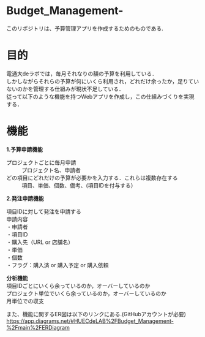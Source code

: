 # Budget_Management-

このリポジトリは、予算管理アプリを作成するためのものである.

# 目的
電通大deラボでは，毎月それなりの額の予算を利用している．<br>
しかしながらそれらの予算が何にいくら利用され，どれだけ余ったか，足りていないのかを管理する仕組みが現状不足している．<br>
従って以下のような機能を持つWebアプリを作成し，この仕組みづくりを実現する．<br>

# 機能
**1.予算申請機能**<br>
<dl>
  <dt>プロジェクトごとに毎月申請</dt>
    <dd>プロジェクト名、申請者</dd>
  <dt>どの項目にどれだけの予算が必要かを入力する．これらは複数存在する</dt>
    <dd>項目、単価、個数、備考、(項目IDを付与する）</dd>
</dl>

**2.発注申請機能**
<dl>
  項目IDに対して発注を申請する<br>
  申請内容<br>
  ・申請者<br>
  ・項目ID<br>
  ・購入先（URL or 店舗名）<br>
  ・単価<br>
  ・個数<br>
  ・フラグ：購入済 or 購入予定 or 購入依頼<br>
</dl>

  
**分析機能**<br>
  項目IDごとにいくら余っているのか，オーバーしているのか<br>
  プロジェクト単位でいくら余っているのか，オーバーしているのか<br>
  月単位での収支<br>

また、機能に関するER図は以下のリンクにある.(GitHubアカウントが必要)<br>
https://app.diagrams.net/#HUECdeLAB%2FBudget_Management-%2Fmain%2FERDiagram

